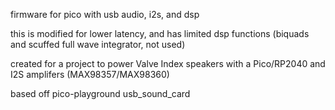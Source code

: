 firmware for pico with usb audio, i2s, and dsp

this is modified for lower latency, and has limited dsp functions (biquads and scuffed full wave integrator, not used)

created for a project to power Valve Index speakers with a Pico/RP2040 and I2S amplifers (MAX98357/MAX98360)

based off pico-playground usb_sound_card